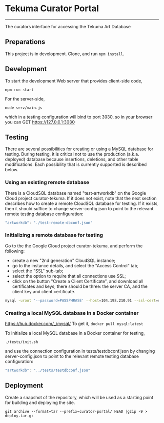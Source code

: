 # Tekuma Curator Portal
--------------------------
The curators interface for accessing the Tekuma Art Database

## Preparations

This project is in development. Clone, and run `npm install`.

## Development

To start the development Web server that provides client-side code,
```
npm run start
```

For the server-side,
```
node serv/main.js
```
which in a testing configuration will bind to port 3030, so in your browser you
can GET https://127.0.0.1:3030

## Testing

There are several possibilities for creating or using a MySQL database for
testing. During testing, it is critical not to use the production
(a.k.a. deployed) database because insertions, deletions, and other table
modifications. Each possibility that is currently supported is described below.

### Using an existing remote database

There is a CloudSQL database named "test-artworkdb" on the Google Cloud project
curator-tekuma. If it does not exist, note that the next section describes how
to create a remote CloudSQL database for testing. If it exists, then it should
suffice to change server-config.json to point to the relevant remote testing
database configuration:
```js
"artworkdb": "./test-remote-dbconf.json"
```

### Initializing a remote database for testing

Go to the the Google Cloud project curator-tekuma, and perform the following:
* create a new "2nd generation" CloudSQL instance;
* go to the instance details, and select the "Access Control" tab;
* select the "SSL" sub-tab;
* select the option to require that all connections use SSL;
* click on the button "Create a Client Certificate", and download all
  certificates and keys; there should be three: the server CA, and the client
  key and client certificate.

```sh
mysql -uroot '--password=PASSPHRASE' --host=104.198.210.91 --ssl-cert=serv/cert/test-sql-client-cert.pem --ssl-key=serv/cert/test-sql-client-key.pem --ssl-ca=serv/cert/test-sql-server-ca.pem < tests/initdb.sql
```

### Creating a local MySQL database in a Docker container

https://hub.docker.com/_/mysql/
To get it, `docker pull mysql:latest`

To initialize a local MySQL database in a Docker container for testing,

    ./tests/init.sh

and use the connection configuration in tests/testdbconf.json by changing
server-config.json to point to the relevant remote testing database
configuration:
```js
"artworkdb": "../tests/testdbconf.json"
```


## Deployment

Create a snapshot of the repository, which will be used as a starting point for
building and deploying the site.

    git archive --format=tar --prefix=curator-portal/ HEAD |gzip -9 > deploy.tar.gz
